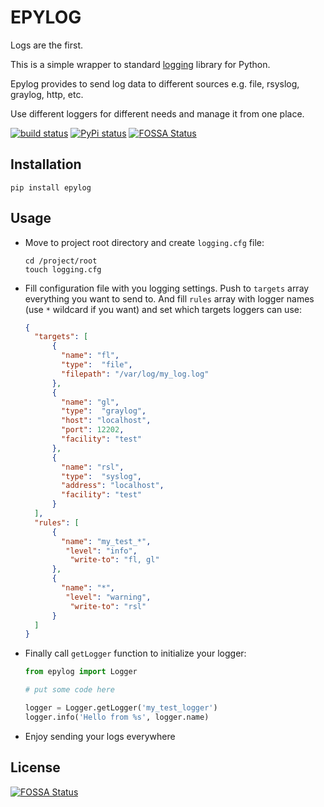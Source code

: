 # EPYLOG
Logs are the first.

This is a simple wrapper to standard [logging](https://docs.python.org/3/library/logging.html) library for Python.

Epylog provides to send log data to different sources e.g. file, rsyslog, graylog, http, etc.

Use different loggers for different needs and manage it from one place.

[![build status](https://travis-ci.org/iPhosgen/epylog.svg?branch=master)](https://travis-ci.org/iPhosgen/epylog) [![PyPi status](https://img.shields.io/pypi/v/epylog)](https://pypi.python.org/pypi/epylog) [![FOSSA Status](https://app.fossa.com/api/projects/git%2Bgithub.com%2FiPhosgen%2Fepylog.svg?type=shield)](https://app.fossa.com/projects/git%2Bgithub.com%2FiPhosgen%2Fepylog?ref=badge_shield)

## Installation

```shell script
pip install epylog
```

## Usage

- Move to project root directory and create `logging.cfg` file:
    ```shell script
    cd /project/root
    touch logging.cfg
    ```
- Fill configuration file with you logging settings. Push to `targets` array everything you want to send to. And fill `rules` array with logger names (use `*` wildcard if you want) and set which targets loggers can use:

    ```json
    {
      "targets": [
          {
            "name": "fl",
            "type":  "file",
            "filepath": "/var/log/my_log.log"
          },
          {
            "name": "gl",
            "type":  "graylog",
            "host": "localhost",
            "port": 12202,
            "facility": "test"
          },
          {
            "name": "rsl",
            "type":  "syslog",
            "address": "localhost",
            "facility": "test"
          }
      ],
      "rules": [
          {
            "name": "my_test_*",
             "level": "info",
              "write-to": "fl, gl"
          },
          {
            "name": "*",
             "level": "warning",
              "write-to": "rsl"
          }
      ]
    }
    ```
- Finally call `getLogger` function to initialize your logger:
    ```python
    from epylog import Logger

    # put some code here

    logger = Logger.getLogger('my_test_logger')
    logger.info('Hello from %s', logger.name)
    ```
- Enjoy sending your logs everywhere

## License

[![FOSSA Status](https://app.fossa.io/api/projects/git%2Bgithub.com%2FiPhosgen%2Fepylog.svg?type=large)](https://app.fossa.io/projects/git%2Bgithub.com%2FiPhosgen%2Fepylog?ref=badge_large)
